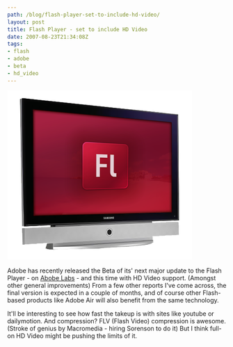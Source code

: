 ```yaml
---
path: /blog/flash-player-set-to-include-hd-video/
layout: post
title: Flash Player - set to include HD Video
date: 2007-08-23T21:34:08Z
tags:
- flash
- adobe
- beta
- hd_video
---
```


![Flash HD Video](flashvideo.png)

Adobe has recently released the Beta of its' next major update to the Flash Player - on [Abobe Labs](http://labs.adobe.com/wiki/index.php/Flash_Player:9:Update:H.264 "Open link in a new window") \- and this time with HD Video support. (Amongst other general improvements) From a few other reports I've come across, the final version is expected in a couple of months, and of course other Flash-based products like Adobe Air will also benefit from the same technology.

It'll be interesting to see how fast the takeup is with sites like youtube or dailymotion. And compression? FLV (Flash Video) compression is awesome. (Stroke of genius by Macromedia - hiring Sorenson to do it) But I think full-on HD Video might be pushing the limits of it.